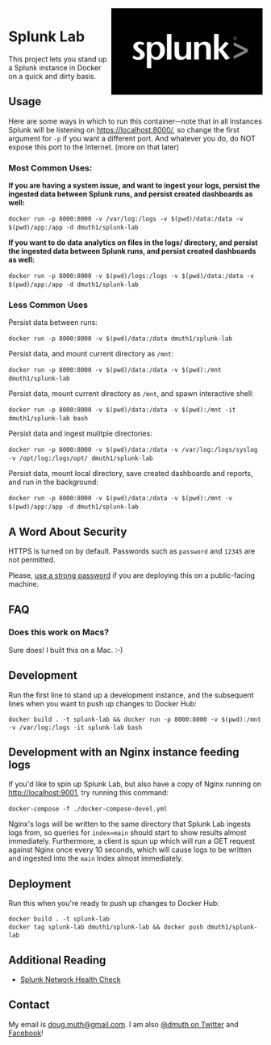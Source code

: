 
<img src="img/splunk-logo.jpg" width="300" align="right" />

# Splunk Lab

This project lets you stand up a Splunk instance in Docker on a quick and dirty basis.


## Usage

Here are some ways in which to run this container--note that in all instances Splunk will
be listening on <a href="https://localhost:8000/">https://localhost:8000/</a>, so change the first argument for `-p` if you want
a different port.  And whatever you do, do NOT expose this port to the Internet. (more on that later)

### Most Common Uses:

**If you are having a system issue, and want to ingest your logs, persist the ingested data between Splunk runs, and persist 
created dashboards as well:**

`docker run -p 8000:8000 -v /var/log:/logs -v $(pwd)/data:/data -v $(pwd)/app:/app -d dmuth1/splunk-lab`

**If you want to do data analytics on files in the logs/ directory, and persist the ingested data between Splunk runs, and
persist created dashboards as well:**

`docker run -p 8000:8000 -v $(pwd)/logs:/logs -v $(pwd)/data:/data -v $(pwd)/app:/app -d dmuth1/splunk-lab`


### Less Common Uses

Persist data between runs:

`docker run -p 8000:8000 -v $(pwd)/data:/data dmuth1/splunk-lab`

Persist data, and mount current directory as `/mnt`:

`docker run -p 8000:8000 -v $(pwd)/data:/data -v $(pwd):/mnt dmuth1/splunk-lab`

Persist data, mount current directory as `/mnt`, and spawn interactive shell:

`docker run -p 8000:8000 -v $(pwd)/data:/data -v $(pwd):/mnt -it dmuth1/splunk-lab bash`

Persist data and ingest mulitple directories:

`docker run -p 8000:8000 -v $(pwd)/data:/data -v /var/log:/logs/syslog -v /opt/log:/logs/opt/ dmuth1/splunk-lab`

Persist data, mount local directory, save created dashboards and reports, and run in the background:

`docker run -p 8000:8000 -v $(pwd)/data:/data -v $(pwd):/mnt -v $(pwd)/app:/app -d dmuth1/splunk-lab`


## A Word About Security

HTTPS is turned on by default.  Passwords such as `password` and `12345` are not permitted.

Please, <a href="https://diceware.dmuth.org/">use a strong password</a> if you are deploying
this on a public-facing machine.


## FAQ

### Does this work on Macs?

Sure does!  I built this on a Mac. :-)


## Development

Run the first line to stand up a development instance, and the subsequent 
lines when you want to push up changes to Docker Hub:

```
docker build . -t splunk-lab && docker run -p 8000:8000 -v $(pwd):/mnt -v /var/log:/logs -it splunk-lab bash
```

## Development with an Nginx instance feeding logs

If you'd like to spin up Splunk Lab, but also have a copy of Nginx running on <a href="http://localhost:9001">http://localhost:9001</a>, try running this command:

`docker-compose -f ./docker-compose-devel.yml`

Nginx's logs will be written to the same directory that Splunk Lab ingests logs from, so queries for
`index=main` should start to show results almost immediately.  Furthermore, a client is spun up 
which will run a GET request against Nginx once every 10 seconds, which will cause logs to be written
and ingested into the `main` Index almost immediately.


## Deployment

Run this when you're ready to push up changes to Docker Hub:

```
docker build . -t splunk-lab
docker tag splunk-lab dmuth1/splunk-lab && docker push dmuth1/splunk-lab
```


## Additional Reading

- <a href="https://github.com/dmuth/splunk-network-health-check">Splunk Network Health Check</a>


## Contact

My email is doug.muth@gmail.com.  I am also <a href="http://twitter.com/dmuth">@dmuth on Twitter</a> 
and <a href="http://facebook.com/dmuth">Facebook</a>!






